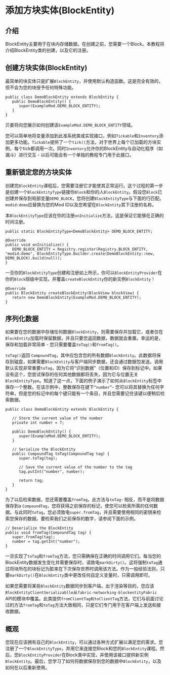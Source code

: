 # 添加方块实体(BlockEntity)
## 介绍

BlockEntity主要用于在块内存储数据。在创建之前，您需要一个Block。本教程将介绍BlockEntity类的创建，以及它的注册。

## 创建方块实体(BlockEntity)

最简单的块实体只是扩展`BlockEntity`，并使用默认构造函数。这是完全有效的，但不会为您的块授予任何特殊功能。
```
public class DemoBlockEntity extends BlockEntity {
   public DemoBlockEntity() {
      super(ExampleMod.DEMO_BLOCK_ENTITY);
   }
}
```
贝娄将向您展示如何创建该`ExampleMod.DEMO_BLOCK_ENTITY`领域。

您可以简单地将变量添加到此准系统类或实现接口，例如`Tickable`和`Inventory`添加更多功能。`Tickable`提供了一个`tick()`方法，对于世界上每个已加载的方块实例，每个tick都调用一次。同时`Inventory`允许你的BlockEntity与自动化程序（如漏斗）进行交互 - 以后可能会有一个单独的教程专门用于此接口。

## 重新锁定您的方块实体
创建完`BlockEntity`课程后，您需要注册它才能使其正常运行。这个过程的第一步是创建一个`BlockEntityType`链接你`Block`和你的人`BlockEntity`。假设您`Block`已创建并保存到局部变量`DEMO_BLOCK`，您将创建`BlockEntityType`与下面的行匹配。`modid:demo`应替换为您的Mod ID以及您希望在`BlockEntity`其下注册的名称。

本`BlockEntityType`应该在你的注册`onInitialize`方法，这是保证它能够在正确的时间注册。
```
public static BlockEntityType<DemoBlockEntity> DEMO_BLOCK_ENTITY;
 
@Override
public void onInitialize() {
   DEMO_BLOCK_ENTITY = Registry.register(Registry.BLOCK_ENTITY, "modid:demo", BlockEntityType.Builder.create(DemoBlockEntity::new, DEMO_BLOCK).build(null));
}
```

一旦你的`BlockEntityType`创建和注册如上所示，你可以`BlockEntityProvider`在你的`Block`班级中实现，并覆盖`createBlockEntity`你的新实例`BlockEntity`！
```
@Override
public BlockEntity createBlockEntity(BlockView blockView) {
   return new DemoBlockEntity(ExampleMod.DEMO_BLOCK_ENTITY);
}
```

## 序列化数据

如果要在您的数据中存储任何数据`BlockEntity`，则需要保存并加载它，或者仅在`BlockEntity`加载时保留数据，并且只要您返回数据，数据就会重置。幸运的是，保存和加载非常简单 - 您只需要覆盖`toTag()`和`fromTag()`。

`toTag()`返回 `CompoundTag`，其中应包含您的所有数据`BlockEntity`。此数据将保存到磁盘，如果需要`BlockEntity`与客户端同步数据，还会通过数据包发送。调用默认实现非常重要`toTag`，因为它将“识别数据”（位置和ID）保存到标记中。如果没有这个，您尝试保存的任何其他数据都将丢失，因为它与位置无关`BlockEntityType`。知道了这一点，下面的例子演示了如何从`BlockEntity`标签中保存一个整数。在该示例中，整数保存在键下`“number”`- 您可以将其替换为任何字符串，但是您的标记中的每个键只能有一个条目，并且您需要记住该键以便稍后检索数据。
```
public class DemoBlockEntity extends BlockEntity {
 
   // Store the current value of the number
   private int number = 7;
 
   public DemoBlockEntity() {
      super(ExampleMod.DEMO_BLOCK_ENTITY);
   }
 
   // Serialize the BlockEntity
   public CompoundTag toTag(CompoundTag tag) {
      super.toTag(tag);
 
      // Save the current value of the number to the tag
      tag.putInt("number", number);
 
      return tag;
   }
}
```



为了以后检索数据，您还需要覆盖`fromTag`。此方法与`toTag`- 相反，而不是将数据保存到a `CompoundTag`，您将获得之前保存的标记，使您可以检索所需的任何数据。与此同时`toTag`，您必须致电`super.fromTag`，并且需要使用相同的密钥来检索您保存的数据。要检索我们之前保存的数字，请参阅下面的示例。
```
// Deserialize the BlockEntity
public void fromTag(CompoundTag tag) {
   super.fromTag(tag);
   number = tag.getInt("number");
}
```

一旦实现了`toTag`和`fromTag`方法，您只需确保在正确的时间调用它们。每当您的BlockEntity数据发生变化并需要保存时，请致电`markDirty()`。这将强制`toTag`通过将块所在的块标记为脏来在下次保存世界时调用该方法。作为一般经验法则，只要`markDirty()`在`BlockEntity`类中更改任何自定义变量时，只需调用即可。

如果您需要将某些`BlockEntity`数据同步到客户端，出于渲染等目的，您应该`BlockEntityClientSerializablle`从`fabric-networking-blockentityFabric` API的模块中覆盖。此类提供`fromClientTag和toClientTag`方法，它们与前面讨论过的方法`fromTag`和`toTag`方法大致相同，只是它们专门用于在客户端上发送和接收数据。

## 概观
您现在应该拥有自己的`BlockEntity`，可以通过各种方式扩展以满足您的需求。您注册了一个`BlockEntityType`，并用它来连接您Block和您的`BlockEntity`课程。然后，您`BlockEntityProvider`在Block类中实现，并使用该接口提供新实例`BlockEntity`。最后，您学习了如何将数据保存到您的数据中`BlockEntity`，以及如何在以后重新使用。